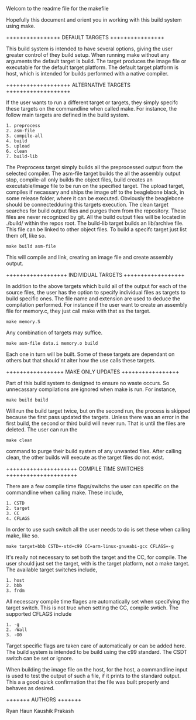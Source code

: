 Welcom to the readme file for the makefile

Hopefully this document and orient you in working with this
build system using make.

++++++++++++++++
DEFAULT TARGETS
++++++++++++++++

This build system is intended to have several options, giving the user greater control
of they build setup. When running make without any arguments the default target is
build. The target produces the image file or executable for the default target platform.
The default target platform is host, which is intended for builds performed with a
native compiler.

+++++++++++++++++++
ALTERNATIVE TARGETS
+++++++++++++++++++

If the user wants to run a different target or targets, they simply specifc these targets
on the commandline when called make. For instance, the follow main targets are defined
in the build system.

	1. preprocess
	2. asm-file
	3. compile-all
	4. build
	5. upload
	6. clean
	7. build-lib
	
The Preprocess target simply builds all the preprocessed output from the selected compiler.
The asm-file target builds the all the assembly output stop, compile-all only builds the
object files, build creates an executable/image file to be run on the specified target.
The upload target, compiles if necassary and ships the image off to the beaglebone black,
in some release folder, where it can be executed. Obviously the beaglebone should be
connectedduring this targets execution. The clean target searches for build output files
and purges them from the repository. These files are never recognized by git. All the build
output files will be located in ./build/ within the repos root. The build-lib target
builds an lib/archive file. This file can be linked to other object files. To build a
specifc target just list them off, like so.

	make build asm-file
	
This will compile and link, creating an image file and create assembly output.

++++++++++++++++++
INDIVIDUAL TARGETS
++++++++++++++++++

In addition to the above targets which build all of the output for each of the source files,
the user has the option to specify individual files as targets to build specific ones.
The file name and extension are used to deduce the compilation performed. For instance if
the user want to create an assembly file for memory.c, they just call make with that as the
target.

	make memory.S
	
Any combination of targets may suffice.

	make asm-file data.i memory.o build
	
Each one in turn will be built. Some of these targets are dependant on others but that should'nt
alter how the use calls these targets.

+++++++++++++++++
MAKE ONLY UPDATES
+++++++++++++++++

Part of this build system to designed to ensure no waste occurs. So unnecassary compilations are
ignored when make is run. For instance,

	make build build
	
Will run the build target twice, but on the second run, the process is skipped because the first
pass updated the targets. Unless there was an error in the first build, the second or third build
will never run. That is until the files are deleted. The user can run the

	make clean
	
command to purge their build system of any unwanted files. After calling clean, the other builds
will execute as the target files do not exist.

+++++++++++++++++++++
COMPILE TIME SWITCHES
+++++++++++++++++++++

There are a few compile time flags/switchs the user can specific on the commandline when calling
make. These include,

	1. CSTD
	2. target
	3. CC
	4. CFLAGS
	
In order to use such switch all the user needs to do is set these when calling make, like so.

	make target=bbb CSTD=-std=c99 CC=arm-linux-gnueabi-gcc CFLAGS=-g
	
It's really not necessary to set both the target and the CC, for compile. The user should just
set the target, with is the target platform, not a make target. The available target switches
include,

	1. host
	2. bbb
	3. frdm
	
All necessary compile time flages are automatically set when specifying the target switch.
This is not true when setting the CC, compile swtich. The supported CFLAGS include

	1. -g
	2. -Wall
	3. -O0
	
Target specific flags are taken care of automatically or can be added here. The build system
is intended to be build using the c99 standard. The CSDT switch can be set or ignore.

When building the image file on the host, for the host, a commandline input is used to test
the output of such a file, if it prints to the standard output. This a a good quick confirmation
that the file was built properly and behaves as desired.

+++++++
AUTHORS
+++++++

Ryan Haun
Kaushik Prakash
